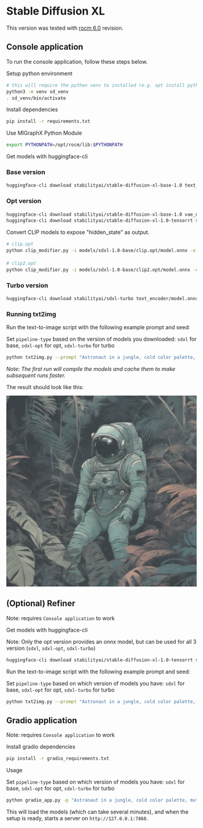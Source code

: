 # Stable Diffusion XL

This version was tested with [rocm 6.0](https://github.com/ROCmSoftwarePlatform/AMDMIGraphX/tree/rocm-6.0.0) revision.

## Console application

To run the console application, follow these steps below.

Setup python environment

```bash
# this will require the python venv to installed (e.g. apt install python3.8-venv)
python3 -m venv sd_venv
. sd_venv/bin/activate
```

Install dependencies

```bash
pip install -r requirements.txt
```

Use MIGraphX Python Module

```bash
export PYTHONPATH=/opt/rocm/lib:$PYTHONPATH
```

Get models with huggingface-cli

### Base version

```bash
huggingface-cli download stabilityai/stable-diffusion-xl-base-1.0 text_encoder/model.onnx text_encoder_2/model.onnx text_encoder_2/model.onnx_data unet/model.onnx unet/model.onnx_data vae_decoder/model.onnx --local-dir models/sdxl-1.0-base/ --local-dir-use-symlinks False
```

### Opt version

```bash
huggingface-cli download stabilityai/stable-diffusion-xl-base-1.0 vae_decoder/model.onnx --local-dir models/sdxl-1.0-base/ --local-dir-use-symlinks False
huggingface-cli download stabilityai/stable-diffusion-xl-1.0-tensorrt sdxl-1.0-base/clip.opt/model.onnx sdxl-1.0-base/clip2.opt/model.onnx sdxl-1.0-base/unetxl.opt/model.onnx sdxl-1.0-base/unetxl.opt/435d4c0a-2d32-11ee-8476-0242c0a80101 --local-dir models/ --local-dir-use-symlinks False
```

Convert CLIP models to expose "hidden_state" as output.

```bash
# clip.opt
python clip_modifier.py -i models/sdxl-1.0-base/clip.opt/model.onnx -o models/sdxl-1.0-base/clip.opt.mod/model.onnx

# clip2.opt
python clip_modifier.py -i models/sdxl-1.0-base/clip2.opt/model.onnx -o models/sdxl-1.0-base/clip2.opt.mod/model.onnx
```

### Turbo version

```bash
huggingface-cli download stabilityai/sdxl-turbo text_encoder/model.onnx text_encoder_2/model.onnx text_encoder_2/model.onnx_data unet/model.onnx unet/model.onnx_data vae_decoder/model.onnx --local-dir models/sdxl-turbo/ --local-dir-use-symlinks False
```

### Running txt2img

Run the text-to-image script with the following example prompt and seed:

Set `pipeline-type` based on the version of models you downloaded: `sdxl` for base, `sdxl-opt` for opt, `sdxl-turbo` for turbo

```bash
python txt2img.py --prompt "Astronaut in a jungle, cold color palette, muted colors, detailed, 8k" --seed 42 --output jungle_astro.jpg --pipeline-type <model-version>
```
*Note: The first run will compile the models and cache them to make subsequent runs faster.*

The result should look like this:

![example_output.jpg](./example_output.jpg)

## (Optional) Refiner

Note: requires `Console application` to work

Get models with huggingface-cli

Note: Only the opt version provides an onnx model, but can be used for all 3 version (`sdxl`, `sdxl-opt`, `sdxl-turbo`)

```bash
huggingface-cli download stabilityai/stable-diffusion-xl-1.0-tensorrt sdxl-1.0-refiner/unetxl.opt/model.onnx sdxl-1.0-refiner/unetxl.opt/6ed855ee-2d70-11ee-af8e-0242c0a80101 sdxl-1.0-refiner/unetxl.opt/6e186582-2d74-11ee-8aa7-0242c0a80102 --local-dir models/ --local-dir-use-symlinks False
```

Run the text-to-image script with the following example prompt and seed:

Set `pipeline-type` based on which version of models you have: `sdxl` for base, `sdxl-opt` for opt, `sdxl-turbo` for turbo

```bash
python txt2img.py --prompt "Astronaut in a jungle, cold color palette, muted colors, detailed, 8k" --seed 42 --output refined_jungle_astro.jpg --pipeline-type <model-version> --use-refiner
```

## Gradio application

Note: requires `Console application` to work

Install gradio dependencies

```bash
pip install -r gradio_requirements.txt
```

Usage

Set `pipeline-type` based on which version of models you have: `sdxl` for base, `sdxl-opt` for opt, `sdxl-turbo` for turbo

```bash
python gradio_app.py -p "Astronaut in a jungle, cold color palette, muted colors, detailed, 8k" --pipeline-type <model-version>
```

This will load the models (which can take several minutes), and when the setup is ready, starts a server on `http://127.0.0.1:7860`.
